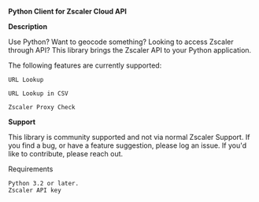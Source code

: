 **Python Client for Zscaler Cloud API**


**Description**

Use Python? Want to geocode something? Looking to access Zscaler through API?
This library brings the Zscaler API to your Python application.

The following features are currently supported:

`URL Lookup`

`URL Lookup in CSV`

`Zscaler Proxy Check`


**Support**

This library is community supported and not via normal Zscaler Support.
If you find a bug, or have a feature suggestion, please log an issue. If you'd like to contribute, please reach out.

Requirements

    Python 3.2 or later.
    Zscaler API key
